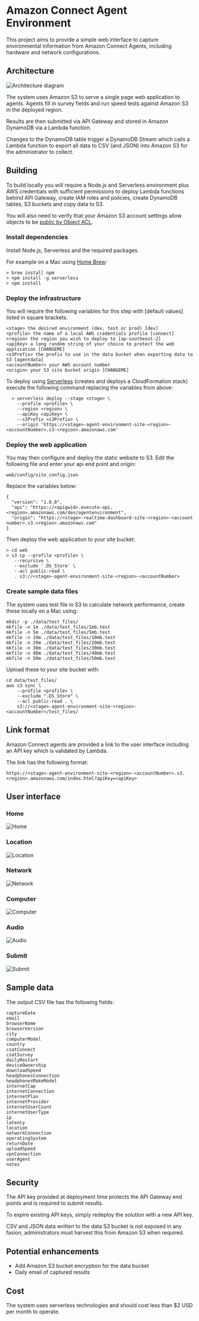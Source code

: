 # Amazon Connect Agent Environment

This project aims to provide a simple web interface to capture environmental information from Amazon Connect Agents, including hardware and network configurations.

## Architecture

![Architecture diagram](docs/architecture.png)

The system uses Amazon S3 to serve a single page web application  to agents. Agents fill in survey fields and run speed tests against Amazon S3 in the deployed region.

Results are then submitted via API Gateway and stored in Amazon DynamoDB via a Lambda function.

Changes to the DynamoDB table trigger a DynamoDB Stream which calls a Lambda function to export all data to CSV (and JSON) into Amazon S3 for the administrator to collect.

## Building

To build locally you will require a Node.js and Serverless environment plus AWS credentials with sufficient permissions to deploy Lambda functions behind API Gateway, create IAM roles and policies, create DynamoDB tables, S3 buckets and copy data to S3.

You will also need to verify that your Amazon S3 account settings allow objects to be [public by Object ACL](https://docs.aws.amazon.com/AmazonS3/latest/userguide/configuring-block-public-access-account.html).

### Install dependencies

Install Node.js, Serverless and the required packages.

For example on a Mac using [Home Brew](https://brew.sh/):

  	> brew install npm
  	> npm install -g serverless
  	> npm install

### Deploy the infrastructure

You will require the following variables for this step with [default values] listed in square brackets.

	<stage> the desired environment (dev, test or prod) [dev]
  	<profile> the name of a local AWS credentials profile [connect]
  	<region> the region you wish to deploy to [ap-southeast-2]
  	<apiKey> a long random string of your choice to protect the web application [CHANGEME]
  	<s3Prefix> the prefix to use in the data bucket when exporting data to S3 [agentdata]
  	<accountNumber> your AWS account number
  	<origin> your S3 site bucket origin [CHANGEME]

To deploy using [Serverless](https://www.serverless.com/) (creates and deploys a CloudFormation stack) execute the following command replacing the variables from above:

	  > serverless deploy --stage <stage> \
	    --profile <profile> \
	    --region <region> \
	    --apiKey <apiKey> \    
	    --s3Prefix <s3Prefix> \
	    --origin 'https://<stage>-agent-environment-site-<region>-<accountNumber>.s3-<region>.amazonaws.com'

### Deploy the web application

You may then configure and deploy the static website to S3. Edit the following file and enter your api end point and origin:
  
	web/config/site_config.json	

Replace the variables below:

	{
	  "version": "1.0.0",
	  "api": "https://<apigwid>.execute-api.<region>.amazonaws.com/dev/agentenvironment",
	  "origin": "https://<stage>-realtime-dashboard-site-<region>-<account number>.s3.<region>.amazonaws.com"
	}

Then deploy the web application to your site bucket:

    > cd web
    > s3 cp --profile <profile> \
	   --recursive \
	   --exclude '.DS_Store' \
	   --acl public-read \
	   . s3://<stage>-agent-environment-site-<region>-<accountNumber>

### Create sample data files

The system uses test file in S3 to calculate network performance, create these locally on a Mac using:

	mkdir -p ./data/test_files/
	mkfile -n 1m ./data/test_files/1mb.test
	mkfile -n 5m ./data/test_files/5mb.test
	mkfile -n 10m ./data/test_files/10mb.test
	mkfile -n 20m ./data/test_files/20mb.test
	mkfile -n 30m ./data/test_files/30mb.test
	mkfile -n 40m ./data/test_files/40mb.test
	mkfile -n 50m ./data/test_files/50mb.test
	
Upload these to your site bucket with:

	cd data/test_files/
	aws s3 sync \
		--profile <profile> \
	  	--exclude ".DS_Store" \
	  	--acl public-read . \
	  	s3://<stage>-agent-environment-site-<region>-<accountNumber>/test_files/
	  	
## Link format

Amazon Connect agents are provided a link to the user interface including an API key which is validated by Lambda.

The link has the following format:

	https://<stage>-agent-environment-site-<region>-<accountNumber>.s3.<region>.amazonaws.com/index.html?apiKey=<apiKey>

## User interface

### Home
![Home](docs/home.png)

### Location
![Location](docs/location.png)

### Network
![Network](docs/network.png)

### Computer
![Computer](docs/computer.png)

### Audio
![Audio](docs/audio.png)

### Submit
![Submit](docs/submit.png)

## Sample data

The output CSV file has the following fields:

	captureDate
	email
	browserName
	browserVersion
	city
	computerModel
	country
	csatConnect
	csatSurvey
	dailyRestart
	deviceOwnership
	downloadSpeed
	headphonesConnection
	headphonesMakeModel
	internetCap
	internetConnection
	internetPlan
	internetProvider
	internetUserCount
	internetUserType
	ip
	latency
	location
	networkConnection
	operatingSystem
	returnDate
	uploadSpeed
	vpnConnection
	userAgent
	notes
	
## Security

The API key provided at deployment time protects the API Gateway end points and is required to submit results.

To expire existing API keys, simply redeploy the solution with a new API key.

CSV and JSON data written to the data S3 bucket is not exposed in any fasion, administrators must harvest this from Amazon S3 when required.

## Potential enhancements

- Add Amazon S3 bucket encryption for the data bucket
- Daily email of captured results

## Cost

The system uses serverless technologies and should cost less than $2 USD per month to operate.
